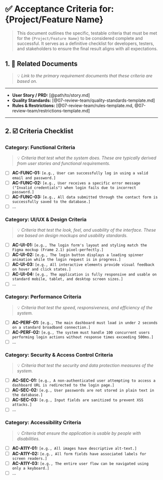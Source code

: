 # ✅ Acceptance Criteria for: {Project/Feature Name}

> This document outlines the specific, testable criteria that must be met for the `{Project/Feature Name}` to be considered complete and successful. It serves as a definitive checklist for developers, testers, and stakeholders to ensure the final result aligns with all expectations.

## 1. 🎯 Related Documents
> 💡 *Link to the primary requirement documents that these criteria are based on.*
---
*   **User Story / PRD:** [@path/to/story.md]
*   **Quality Standards:** [@07-review-team/quality-standards-template.md]
*   **Rules & Restrictions:** [@07-review-team/rules-template.md, @07-review-team/restrictions-template.md]

---

## 2. ☑️ Criteria Checklist

### Category: Functional Criteria
> 💡 *Criteria that test *what* the system does. These are typically derived from user stories and functional requirements.*

- [ ] **AC-FUNC-01:** `[e.g., User can successfully log in using a valid email and password.]`
- [ ] **AC-FUNC-02:** `[e.g., User receives a specific error message ("Invalid credentials") when login fails due to incorrect password.]`
- [ ] **AC-FUNC-03:** `[e.g., All data submitted through the contact form is successfully saved to the database.]`
- [ ] ...

### Category: UI/UX & Design Criteria
> 💡 *Criteria that test the look, feel, and usability of the interface. These are based on design mockups and usability standards.*

- [ ] **AC-UI-01:** `[e.g., The login form's layout and styling match the Figma mockup (Frame 2.1) pixel-perfectly.]`
- [ ] **AC-UI-02:** `[e.g., The login button displays a loading spinner animation while the login request is in progress.]`
- [ ] **AC-UI-03:** `[e.g., All interactive elements provide visual feedback on hover and click states.]`
- [ ] **AC-UI-04:** `[e.g., The application is fully responsive and usable on standard mobile, tablet, and desktop screen sizes.]`
- [ ] ...

### Category: Performance Criteria
> 💡 *Criteria that test the speed, responsiveness, and efficiency of the system.*

- [ ] **AC-PERF-01:** `[e.g., The main dashboard must load in under 2 seconds on a standard broadband connection.]`
- [ ] **AC-PERF-02:** `[e.g., The system must handle 100 concurrent users performing login actions without response times exceeding 500ms.]`
- [ ] ...

### Category: Security & Access Control Criteria
> 💡 *Criteria that test the security and data protection measures of the system.*

- [ ] **AC-SEC-01:** `[e.g., A non-authenticated user attempting to access a dashboard URL is redirected to the login page.]`
- [ ] **AC-SEC-02:** `[e.g., User passwords are not stored in plain text in the database.]`
- [ ] **AC-SEC-03:** `[e.g., Input fields are sanitized to prevent XSS attacks.]`
- [ ] ...

### Category: Accessibility Criteria
> 💡 *Criteria that ensure the application is usable by people with disabilities.*

- [ ] **AC-A11Y-01:** `[e.g., All images have descriptive alt-text.]`
- [ ] **AC-A11Y-02:** `[e.g., All form fields have associated labels for screen readers.]`
- [ ] **AC-A11Y-03:** `[e.g., The entire user flow can be navigated using only a keyboard.]`
- [ ] ...
